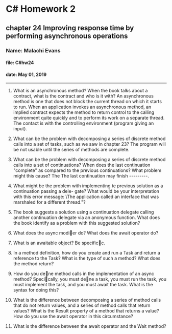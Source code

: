 # C# Homework 2

## chapter 24 Improving response time by performing asynchronous operations

### Name: Malachi Evans

#### file: C#hw24

#### date: May 01, 2019

------------------------------
1. What is an asynchronous method? When the book talks about a contract, what is the contract and
who is it with?
    An asynchronous method is one that does not block the current thread on which it starts to run. When an application invokes an asynchronous method, an implied contract expects the method to return control to the calling environment quite quickly and to perform its work on a separate thread. The contact is with the controlling environment (program giving an input).

2. What can be the problem with decomposing a series of discrete method calls into a set of tasks, such
as we saw in chapter 23?
    The program will be not usable until the series of methods are complete.

3. What can be the problem with decomposing a series of discrete method calls into a set of continuations?
When does the last continuation "complete" as compared to the previous continuations? What problem
might this cause?
    The The last continuation may finish ---------.

4. What might be the problem with implementing te previous solution as a continuation passing a dele-
gate? What would be your interpretation with this error message: \The application called an interface
that was marshaled for a different thread."?

5. The book suggests a solution using a continuation delegate calling another continuation delegate via
an anonymous function. What does the book identify as a problem with this suggested solution?

6. What does the async modier do? What does the await operator do?

7. What is an awaitable object? Be specificc.

8. In a method definition, how do you create and run a Task and return a reference to the Task? What
is the type of such a method? What does the method return?

9. How do you dene method calls in the implementation of an async method? Specically, you must
dene a task, you must run the task, you must implement the task, and you must await the task.
What is the syntax for doing this?

10. What is the difference between decomposing a series of method calls that do not return values, and
a series of method calls that return values? What is the Result property of a method that returns a
value? How do you use the await operator in this circumstance?

11. What is the difference between the await operator and the Wait method?